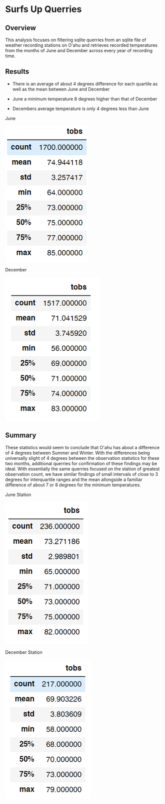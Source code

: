 # Surfs Up Querries


## Overview

This analysis focuses on filtering sqlite querries from an sqlite file of weather recording stations on O'ahu and retrieves recorded temperatures from the months of June and December across every year of recording time.

## Results

* There is an average of about 4 degrees difference for each quartile as well as the mean between June and December

* June a minimum temperature 8 degrees higher than that of December

* Decembers average temperature is only 4 degrees less than June


June

![alt text](Images/June.PNG)

December

![alt text](Images/December.PNG)

## Summary

These statistics would seem to conclude that O'ahu has about a difference of 4 degrees between Summer and Winter. With the differences being universally slight of 4 degrees between the observation statistics for these two months, additional querries for confirmation of these findings may be ideal. With essentially the same querries focused on the station of greatest observation count, we have similar findings of small intervals of close to 3 degrees for interquartile ranges and the mean allongside a familiar difference of about 7 or 8 degrees for the minimum temperatures.


June Station

![alt text](Images/June_Station.PNG)

December Station

![alt text](Images/December_Station.PNG)
